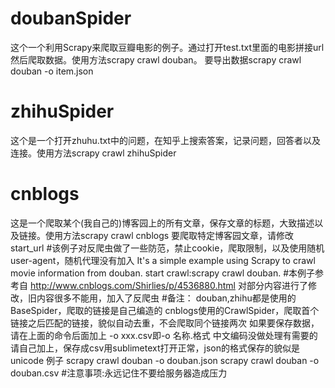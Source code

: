 # doubanSpider
这个一个利用Scrapy来爬取豆瓣电影的例子。通过打开test.txt里面的电影拼接url然后爬取数据。使用方法scrapy crawl douban。
要导出数据scrapy crawl douban -o item.json
# zhihuSpider
这个是一个打开zhuhu.txt中的问题，在知乎上搜索答案，记录问题，回答者以及连接。使用方法scrapy crawl zhihuSpider
# cnblogs
这是一个爬取某个(我自己的)博客园上的所有文章，保存文章的标题，大致描述以及链接。使用方法scrapy crawl cnblogs
要爬取特定博客园文章，请修改start_url
#该例子对反爬虫做了一些防范，禁止cookie，爬取限制，以及使用随机user-agent，随机代理没有加入
It's a simple example using Scrapy to crawl movie information from douban. start crawl:scrapy crawl douban.
#本例子参考自
http://www.cnblogs.com/Shirlies/p/4536880.html
对部分内容进行了修改，旧内容很多不能用，加入了反爬虫
#备注：
douban,zhihu都是使用的BaseSpider，爬取的链接是自己编造的
cnblogs使用的CrawlSpider，爬取首个链接之后匹配的链接，貌似自动去重，不会爬取同个链接两次
如果要保存数据，请在上面的命令后面加上 -o xxx.csv即-o 名称.格式
中文编码没做处理有需要的请自己加上，保存成csv用sublimetext打开正常，json的格式保存的貌似是unicode
例子
scrapy crawl douban -o douban.json
scrapy crawl douban -o douban.csv
#注意事项:永远记住不要给服务器造成压力
